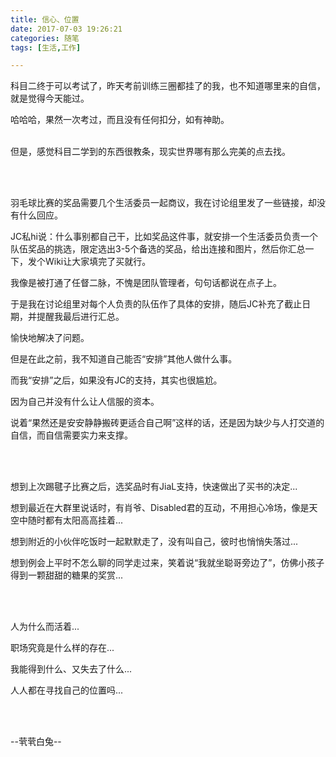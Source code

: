 ```yaml
---
title: 信心、位置
date: 2017-07-03 19:26:21
categories: 随笔
tags: [生活,工作]

---
```

科目二终于可以考试了，昨天考前训练三圈都挂了的我，也不知道哪里来的自信，就是觉得今天能过。

哈哈哈，果然一次考过，而且没有任何扣分，如有神助。<br /><br />

但是，感觉科目二学到的东西很教条，现实世界哪有那么完美的点去找。

<br /><br />

羽毛球比赛的奖品需要几个生活委员一起商议，我在讨论组里发了一些链接，却没有什么回应。

JC私hi说：什么事别都自己干，比如奖品这件事，就安排一个生活委员负责一个队伍奖品的挑选，限定选出3-5个备选的奖品，给出连接和图片，然后你汇总一下，发个Wiki让大家填完了买就行。

我像是被打通了任督二脉，不愧是团队管理者，句句话都说在点子上。

于是我在讨论组里对每个人负责的队伍作了具体的安排，随后JC补充了截止日期，并提醒我最后进行汇总。

愉快地解决了问题。

但是在此之前，我不知道自己能否“安排”其他人做什么事。

而我“安排”之后，如果没有JC的支持，其实也很尴尬。

因为自己并没有什么让人信服的资本。

说着“果然还是安安静静搬砖更适合自己啊”这样的话，还是因为缺少与人打交道的自信，而自信需要实力来支撑。

<br /><br />

想到上次踢毽子比赛之后，选奖品时有JiaL支持，快速做出了买书的决定...

想到最近在大群里说话时，有肖爷、Disabled君的互动，不用担心冷场，像是天空中随时都有太阳高高挂着...

想到附近的小伙伴吃饭时一起默默走了，没有叫自己，彼时也悄悄失落过...

想到例会上平时不怎么聊的同学走过来，笑着说“我就坐聪哥旁边了”，仿佛小孩子得到一颗甜甜的糖果的奖赏...

<br /><br />

人为什么而活着...

职场究竟是什么样的存在...

我能得到什么、又失去了什么...

人人都在寻找自己的位置吗...

<br /><br />

--茕茕白兔--